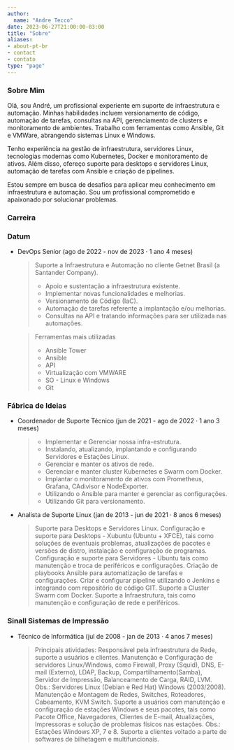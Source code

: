 ```yaml
---
author:
  name: "Andre Tecco"
date: 2023-06-27T21:00:00-03:00
title: "Sobre"
aliases:
- about-pt-br
- contact
- contato
type: "page"
---
```

### Sobre Mim

Olá, sou André, um profissional experiente em suporte de infraestrutura e automação. Minhas habilidades incluem versionamento de código, automação de tarefas, consultas na API, gerenciamento de clusters e monitoramento de ambientes. Trabalho com ferramentas como Ansible, Git e VMWare, abrangendo sistemas Linux e Windows.

Tenho experiência na gestão de infraestrutura, servidores Linux, tecnologias modernas como Kubernetes, Docker e monitoramento de ativos. Além disso, ofereço suporte para desktops e servidores Linux, automação de tarefas com Ansible e criação de pipelines.

Estou sempre em busca de desafios para aplicar meu conhecimento em infraestrutura e automação. Sou um profissional comprometido e apaixonado por solucionar problemas.


### Carreira
### Datum
- DevOps Senior (ago de 2022 - nov de 2023 · 1 ano 4 meses)
  >Suporte a Infraestrutura e Automação no cliente Getnet Brasil (a Santander Company).
  > - Apoio e sustentação a infraestrutura existente.
  > - Implementar novas funcionalidades e melhorias.
  > - Versionamento de Código (IaC).
  > - Automação de tarefas referente a implantação e/ou melhorias.
  > - Consultas na API e tratando informações para ser utilizada nas automações.

  > Ferramentas mais utilizadas
  > - Ansible Tower
  > - Ansible
  > - API
  > - Virtualização com VMWARE
  > - SO - Linux e Windows
  > - Git

### Fábrica de Ideias
- Coordenador de Suporte Técnico (jun de 2021 - ago de 2022 · 1 ano 3 meses)
  > - Implementar e Gerenciar nossa infra-estrutura.
  > - Instalando, atualizando, implantando e configurando Servidores e Estações Linux.
  > - Gerenciar e manter os ativos de rede.
  > - Gerenciar e manter cluster Kubernetes e Swarm com Docker.
  > - Implantar o monitoramento de ativos com Prometheus, Grafana, CAdivisor e NodeExporter.
  > - Utilizando o Ansible para manter e gerenciar as configurações.
  > - Utilizando Git para versionamento.

- Analista de Suporte Linux (jan de 2013 - jun de 2021 · 8 anos 6 meses)
  >Suporte para Desktops e Servidores Linux.
  >Configuração e suporte para Desktops - Xubuntu (Ubuntu + XFCE), tais como soluções de eventuais problemas, atualizações de pacotes e versões de distro, instalação e configuração de programas.
  >Configuração e suporte para Servidores - Ubuntu tais como manutenção e troca de periféricos e configurações.
  >Criação de playbooks Ansible para automatização de tarefas e configurações.
  >Criar e configurar pipeline utilizando o Jenkins e integrando com repositório de código GIT.
  >Suporte a Cluster Swarm com Docker.
  >Suporte a Infraestrutura, tais como manutenção e configuração de rede e periféricos.

### Sinall Sistemas de Impressão
- Técnico de Informática (jul de 2008 - jan de 2013 · 4 anos 7 meses)
  >Principais atividades: Responsável pela infraestrutura de Rede, suporte a usuários e clientes. 
  >Manutenção e Configuração de servidores Linux/Windows, como Firewall, Proxy (Squid), DNS, E-mail (Externo), LDAP, Backup, Compartilhamento(Samba), Servidor de Impressão, Balanceamento de Carga, RAID, LVM. Obs.: Servidores Linux (Debian e Red Hat) Windows (2003/2008). 
  >Manutenção e Montagem de Redes, Switches, Roteadores, Cabeamento, KVM Switch. Suporte a usuários com manutenção e configuração de estações Windows e seus pacotes, tais como Pacote Office, Navegadores, Clientes de E-mail, Atualizações, Impressoras e solução de problemas físicos nas estações. Obs.: Estações Windows XP, 7 e 8.
  >Suporte a clientes voltado a parte de softwares de bilhetagem e multifuncionais.